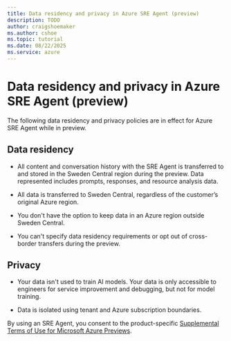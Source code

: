 ```yaml
---
title: Data residency and privacy in Azure SRE Agent (preview)
description: TODO
author: craigshoemaker
ms.author: cshoe
ms.topic: tutorial
ms.date: 08/22/2025
ms.service: azure
---
```


# Data residency and privacy in Azure SRE Agent (preview)

The following data residency and privacy policies are in effect for Azure SRE Agent while in preview.

## Data residency

- All content and conversation history with the SRE Agent is transferred to and stored in the Sweden Central region during the preview. Data represented includes prompts, responses, and resource analysis data.  

- All data is transferred to Sweden Central, regardless of the customer’s original Azure region.  

- You don't have the option to keep data in an Azure region outside Sweden Central.

- You can't specify data residency requirements or opt out of cross-border transfers during the preview.

## Privacy

- Your data isn't used to train AI models. Your data is only accessible to engineers for service improvement and debugging, but not for model training.

- Data is isolated using tenant and Azure subscription boundaries.

By using an SRE Agent, you consent to the product-specific [Supplemental Terms of Use for Microsoft Azure Previews](https://azure.microsoft.com/support/legal/preview-supplemental-terms/).
